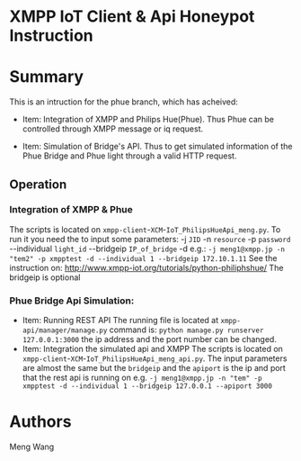# XMPP IoT Client & Api Honeypot Instruction

# Summary
This is an intruction for the phue branch, which has acheived:
* Item: Integration of XMPP and Philips Hue(Phue). Thus Phue can be controlled through XMPP message or iq request.

* Item: Simulation of Bridge's API. Thus to get simulated information of the Phue Bridge and Phue light through a valid HTTP request.

## Operation
### Integration of XMPP & Phue
The scripts is located on `xmpp-client`-`XCM`-`IoT_PhilipsHueApi_meng.py`.
To run it you need the to input some parameters:
-j `JID` -n `resource` -p `password` --individual `light_id` --bridgeip `IP_of_bridge` -d
e.g.: `-j meng1@xmpp.jp -n "tem2" -p xmpptest -d --individual 1 --bridgeip 172.10.1.11`
See the instruction on: http://www.xmpp-iot.org/tutorials/python-philiphshue/
The bridgeip is optional
### Phue Bridge Api Simulation:
* Item: Running REST API
The running file is located at `xmpp-api/manager/manage.py`
command is:
`python manage.py runserver 127.0.0.1:3000`
the ip address and the port number can be changed.
* Item: Integration the simulated api and XMPP
The scripts is located on `xmpp-client`-`XCM`-`IoT_PhilipsHueApi_meng_api.py`.
The input parameters are almost the same but the `bridgeip` and the `apiport` is the ip and port that the rest api is running on
e.g. `-j meng1@xmpp.jp -n "tem" -p xmpptest -d --individual 1 --bridgeip 127.0.0.1 --apiport 3000`

# Authors
Meng Wang
